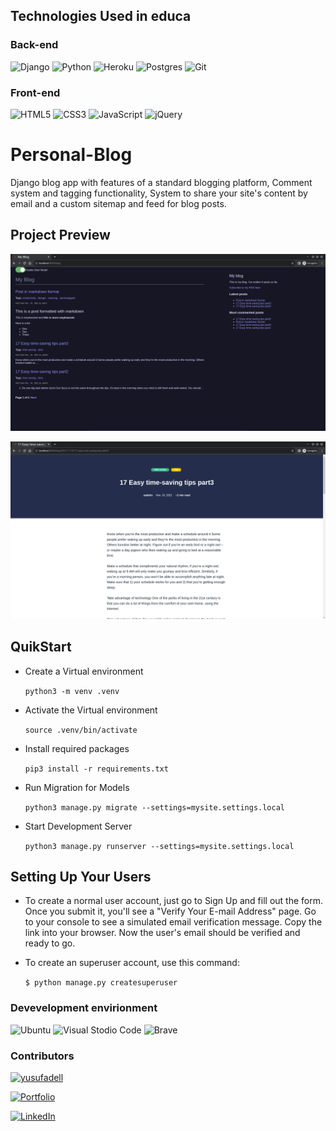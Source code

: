 ## Technologies Used in educa

### Back-end

![Django](https://img.shields.io/badge/django-%23092E20.svg?style=for-the-badge&logo=django&logoColor=white)
![Python](https://img.shields.io/badge/python-3670A0?style=for-the-badge&logo=python&logoColor=ffdd54)
![Heroku](https://img.shields.io/badge/Heroku-430098?style=for-the-badge&logo=heroku&logoColor=white)
![Postgres](https://img.shields.io/badge/postgres-%23316192.svg?style=for-the-badge&logo=postgresql&logoColor=white)
![Git](https://img.shields.io/badge/git-%23F05033.svg?style=for-the-badge&logo=git&logoColor=white)

### Front-end

![HTML5](https://img.shields.io/badge/html5-%23E34F26.svg?style=for-the-badge&logo=html5&logoColor=white)
![CSS3](https://img.shields.io/badge/css3-%231572B6.svg?style=for-the-badge&logo=css3&logoColor=white)
![JavaScript](https://img.shields.io/badge/javascript-%23323330.svg?style=for-the-badge&logo=javascript&logoColor=%23F7DF1E)
![jQuery](https://img.shields.io/badge/jquery-%230769AD.svg?style=for-the-badge&logo=jquery&logoColor=white)

# Personal-Blog

Django blog app with features of a standard blogging platform, Comment system and tagging functionality, System to share your site's content by email and a custom sitemap and feed for blog posts.

## Project Preview

![Langing Page](landing.png)

![Blog Post](blog.png)

## QuikStart

- Create a Virtual environment

    `python3 -m venv .venv`

- Activate the Virtual environment

    `source .venv/bin/activate`

- Install required packages

    `pip3 install -r requirements.txt`

- Run Migration for Models

    `python3 manage.py migrate --settings=mysite.settings.local`

- Start Development Server

    `python3 manage.py runserver --settings=mysite.settings.local`

## Setting Up Your Users

- To create a normal user account, just go to Sign Up and fill out the form. Once you submit it, you'll see a "Verify Your E-mail Address" page. Go to your console to see a simulated email verification message. Copy the link into your browser. Now the user's email should be verified and ready to go.

- To create an superuser account, use this command:

  `$ python manage.py createsuperuser`
  
### Devevelopment envirionment

![Ubuntu](https://img.shields.io/badge/Ubuntu-E95420?style=for-the-badge&logo=ubuntu&logoColor=white)
![Visual Stodio Code](https://img.shields.io/badge/Visual_Studio_Code-0078D4?style=for-the-badge&logo=visual%20studio%20code&logoColor=white)
![Brave](https://img.shields.io/badge/Brave-FF1B2D?style=for-the-badge&logo=Brave&logoColor=white)

### Contributors

[![yusufadell](https://img.shields.io/badge/GitHub-100000?style=for-the-badge&logo=github&logoColor=white)](https://github.com/yusufadell)

[![Portfolio](https://img.shields.io/badge/website-000000?style=for-the-badge&logo=About.me&logoColor=white)](http://yusufadell.web.app/)

[![LinkedIn](https://img.shields.io/badge/linkedin-%230077B5.svg?style=for-the-badge&logo=linkedin&logoColor=white)](https://www.linkedin.com/in/yusufadel/)
